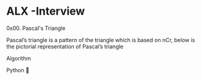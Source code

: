 # ALX -Interview


0x00. Pascal's Triangle

Pascal’s triangle is a pattern of the triangle which is based on nCr, below is the pictorial representation of Pascal’s triangle

Algorithm

Python 🐍
